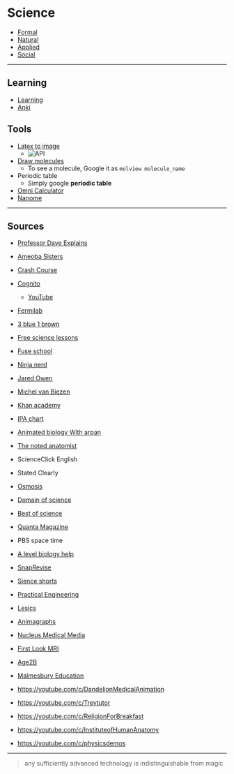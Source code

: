 # Science

- [Formal](formal/index)
- [Natural](natural/index)
- [Applied](applied/index)
- [Social](social/index)

***

## Learning
- [Learning](/learning)
- [Anki](anki)

## Tools

- [Latex to image](https://editor.codecogs.com/)
    - ![API](https://latex.codecogs.com/svg.image?a+b=c)
- [Draw molecules](https://molview.org)
    - To see a molecule, Google it as `molview molecule_name`
- Periodic table
    - Simply google **periodic table**
- [Omni Calculator](https://www.omnicalculator.com/)
- [Nanome](https://nanome.ai/)

---

## Sources

- [Professor Dave Explains](https://www.youtube.com/c/ProfessorDaveExplains)
- [Ameoba Sisters](https://www.youtube.com/c/AmoebaSisters)
- [Crash Course](https://www.youtube.com/c/crashcourse)
- [Cognito](https://cognitoedu.org/dashboard)
   - [YouTube](https://youtube.com/c/Cognitoedu)
- [Fermilab](https://www.youtube.com/c/fermilab)
- [3 blue 1 brown](https://www.youtube.com/c/3blue1brown)
- [Free science lessons](https://www.youtube.com/c/Freesciencelessons)
- [Fuse school](https://www.youtube.com/c/fuseschool)
- [Ninja nerd](https://www.youtube.com/c/NinjaNerdScience/playlists)
- [Jared Owen](https://youtube.com/c/JaredOwen)

- [Michel van Biezen](https://www.youtube.com/c/MichelvanBiezen)
- [Khan academy](https://www.youtube.com/c/khanacademy/)
- [IPA chart](https://www.ipachart.com/)
- [Animated biology With arpan](https://www.youtube.com/channel/UClpeLlEHyJOcPQPxXUwwomA/videos)
- [The noted anatomist](https://www.youtube.com/c/TheNotedAnatomist/featured)
- ScienceClick English
- Stated Clearly
- [Osmosis](https://youtube.com/c/osmosis)
- [Domain of science](https://youtube.com/c/DomainofScience)
- [Best of science](https://youtube.com/user/Best0fScience)
- [Quanta Magazine](https://youtube.com/c/QuantaScienceChannel)
- PBS space time
- [A level biology help](https://www.youtube.com/c/AlevelBiologyHelp/featured)
- [SnapRevise](https://www.youtube.com/channel/UC8pOYw9kw8z9uOKgAZ7ki8w/videos)
- [Sience shorts](https://youtube.com/c/ScienceShorts)
- [Practical Engineering](https://youtube.com/c/PracticalEngineeringChannel)
- [Lesics](https://youtube.com/c/Lesics)
- [Animagraphs](https://youtube.com/c/animagraffs)
- [Nucleus Medical Media](https://www.youtube.com/c/NucleusMedicalMedia)
- [First Look MRI](https://youtube.com/c/FirstLookMRI)
- [Age2B](https://www.youtube.com/c/Age2Be)
- [Malmesbury Education](https://www.youtube.com/c/MalmesburyEducation/featured)
- https://youtube.com/c/DandelionMedicalAnimation
- https://youtube.com/c/Trevtutor
- https://youtube.com/c/ReligionForBreakfast
- https://youtube.com/c/InstituteofHumanAnatomy
- https://youtube.com/c/physicsdemos

---

> any sufficiently advanced technology is indistinguishable from magic
